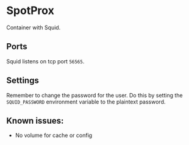 # SpotProx
Container with Squid.

## Ports
Squid listens on tcp port `56565`.

## Settings
Remember to change the password for the user. Do this by setting the `SQUID_PASSWORD` environment variable to the plaintext password.

## Known issues:
- No volume for cache or config

